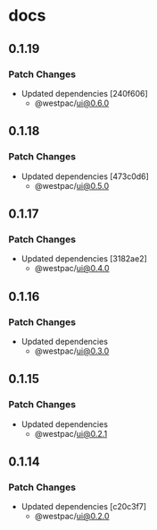 # docs

## 0.1.19

### Patch Changes

- Updated dependencies [240f606]
  - @westpac/ui@0.6.0

## 0.1.18

### Patch Changes

- Updated dependencies [473c0d6]
  - @westpac/ui@0.5.0

## 0.1.17

### Patch Changes

- Updated dependencies [3182ae2]
  - @westpac/ui@0.4.0

## 0.1.16

### Patch Changes

- Updated dependencies
  - @westpac/ui@0.3.0

## 0.1.15

### Patch Changes

- Updated dependencies
  - @westpac/ui@0.2.1

## 0.1.14

### Patch Changes

- Updated dependencies [c20c3f7]
  - @westpac/ui@0.2.0
